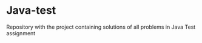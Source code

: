 # Java-test
Repository with the project containing solutions of all problems in Java Test assignment
